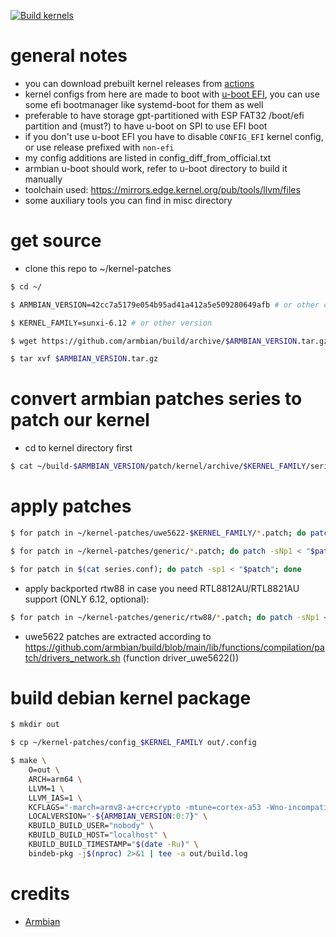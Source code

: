 [![Build kernels](https://github.com/relathyme/armbian-sunxi64-kernel-patches/actions/workflows/build.yml/badge.svg)](https://github.com/relathyme/armbian-sunxi64-kernel-patches/actions/workflows/build.yml)
# general notes
- you can download prebuilt kernel releases from [actions](https://github.com/relathyme/armbian-sunxi64-kernel-patches/actions)
- kernel configs from here are made to boot with [u-boot EFI](https://docs.u-boot.org/en/stable/develop/uefi/uefi.html), you can use some efi bootmanager like systemd-boot for them as well
- preferable to have storage gpt-partitioned with ESP FAT32 /boot/efi partition and (must?) to have u-boot on SPI to use EFI boot
- if you don't use u-boot EFI you have to disable `CONFIG_EFI` kernel config, or use release prefixed with `non-efi`
- my config additions are listed in config_diff_from_official.txt
- armbian u-boot should work, refer to u-boot directory to build it manually
- toolchain used: https://mirrors.edge.kernel.org/pub/tools/llvm/files
- some auxiliary tools you can find in misc directory

# get source
- clone this repo to ~/kernel-patches
```bash
$ cd ~/

$ ARMBIAN_VERSION=42cc7a5179e054b95ad41a412a5e509280649afb # or other commit

$ KERNEL_FAMILY=sunxi-6.12 # or other version

$ wget https://github.com/armbian/build/archive/$ARMBIAN_VERSION.tar.gz

$ tar xvf $ARMBIAN_VERSION.tar.gz 
```

# convert armbian patches series to patch our kernel
- cd to kernel directory first
```bash
$ cat ~/build-$ARMBIAN_VERSION/patch/kernel/archive/$KERNEL_FAMILY/series.conf | sed "/^[#-]/d; /^$/d; s#\t#$HOME/build-$ARMBIAN_VERSION/patch/kernel/archive/$KERNEL_FAMILY/#g" > series.conf
```

# apply patches
```bash
$ for patch in ~/kernel-patches/uwe5622-$KERNEL_FAMILY/*.patch; do patch -sNp1 < "$patch"; done

$ for patch in ~/kernel-patches/generic/*.patch; do patch -sNp1 < "$patch"; done

$ for patch in $(cat series.conf); do patch -sp1 < "$patch"; done
```
- apply backported rtw88 in case you need RTL8812AU/RTL8821AU support (ONLY 6.12, optional):
```bash
$ for patch in ~/kernel-patches/generic/rtw88/*.patch; do patch -sNp1 < "$patch"; done
```
- uwe5622 patches are extracted according to https://github.com/armbian/build/blob/main/lib/functions/compilation/patch/drivers_network.sh (function driver_uwe5622())

# build debian kernel package
```bash
$ mkdir out

$ cp ~/kernel-patches/config_$KERNEL_FAMILY out/.config

$ make \
    O=out \
    ARCH=arm64 \
    LLVM=1 \
    LLVM_IAS=1 \
    KCFLAGS="-march=armv8-a+crc+crypto -mtune=cortex-a53 -Wno-incompatible-pointer-types-discards-qualifiers -I$PWD/drivers/net/wireless/uwe5622/unisocwcn/include" \
    LOCALVERSION="-${ARMBIAN_VERSION:0:7}" \
    KBUILD_BUILD_USER="nobody" \
    KBUILD_BUILD_HOST="localhost" \
    KBUILD_BUILD_TIMESTAMP="$(date -Ru)" \
    bindeb-pkg -j$(nproc) 2>&1 | tee -a out/build.log
```

# credits
- [Armbian](https://github.com/armbian/build)
